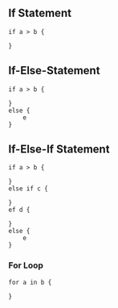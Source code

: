 


## If Statement

```awsl
if a > b {

}
```

## If-Else-Statement

```awsl
if a > b {

}
else {
    e
}
```

## If-Else-If Statement

```awsl
if a > b {

}
else if c {

}
ef d {

}
else {
    e
}
```

### For Loop

```awsl
for a in b {

}
```

